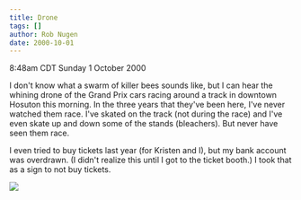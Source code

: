 ```yaml
---
title: Drone
tags: []
author: Rob Nugen
date: 2000-10-01
---
```


<title></title>
<p class=date>8:48am CDT Sunday 1 October 2000

<p>I don't know what a swarm of killer bees sounds like, but I can
hear the whining drone of the Grand Prix cars racing around a track in
downtown Hosuton this morning.  In the three years that they've been
here, I've never watched them race.  I've skated on the track (not
during the race) and I've even skate up and down some of the stands
(bleachers).  But never have seen them race.

<p>I even tried to buy tickets last year (for Kristen and I), but my
bank account was overdrawn.  (I didn't realize this until I got to the
ticket booth.)  I took that as a sign to not buy tickets.

<p><img src='/images/rob/wL-ROB.gif'>

